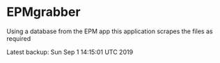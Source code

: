 # EPMgrabber
Using a database from the EPM app this application scrapes the files as required


Latest backup: Sun Sep 1 14:15:01 UTC 2019
